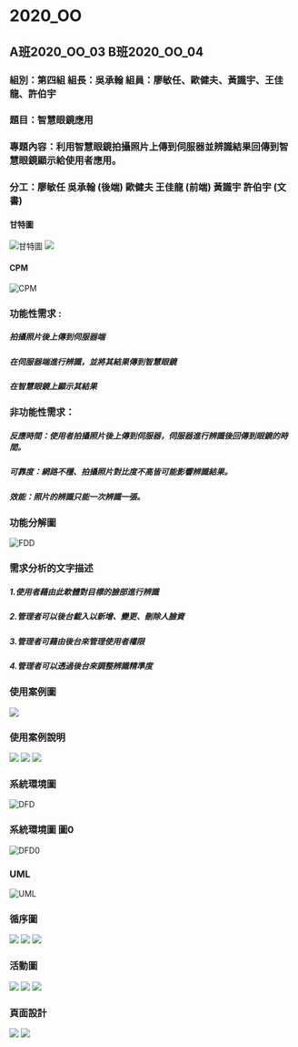 # 2020_OO

## A班2020_OO_03 B班2020_OO_04

### 組別：第四組 組長：吳承翰 組員：廖敏任、歐健夫、黃識宇、王佳龍、許伯宇
### 題目：智慧眼鏡應用
### 專題內容：利用智慧眼鏡拍攝照片上傳到伺服器並辨識結果回傳到智慧眼鏡顯示給使用者應用。
### 分工：廖敏任 吳承翰 (後端) 歐健夫 王佳龍 (前端) 黃識宇 許伯宇 (文書)
      




#### 甘特圖

![甘特圖](甘特圖.png)
![](甘特圖1.png)

#### CPM
![CPM](CPM.png)

### 功能性需求 :
##### 拍攝照片後上傳到伺服器端
##### 在伺服器端進行辨識，並將其結果傳到智慧眼鏡
##### 在智慧眼鏡上顯示其結果


### 非功能性需求： 
##### 反應時間：使用者拍攝照片後上傳到伺服器，伺服器進行辨識後回傳到眼鏡的時間。
##### 可靠度：網路不穩、拍攝照片對比度不高皆可能影響辨識結果。
##### 效能：照片的辨識只能一次辨識一張。

### 功能分解圖
![FDD](FDD.png)

### 需求分析的文字描述
##### 1.使用者藉由此軟體對目標的臉部進行辨識
##### 2.管理者可以後台載入以新增、變更、刪除人臉資
##### 3.管理者可藉由後台來管理使用者權限
##### 4.管理者可以透過後台來調整辨識精準度

### 使用案例圖
![](使用案例圖.png)

### 使用案例說明
![](使用案例說明1.png)
![](使用案例說明2.png)
![](使用案例說明4.png)


### 系統環境圖
![DFD](DFD.png)

### 系統環境圖 圖0
![DFD0](DFD0.png)

### UML
![UML](UML.png)

### 循序圖
![](循序圖.png)
![](循序圖2.png)
![](循序圖3.png)

### 活動圖
![](活動圖.png)
![](活動圖2.png)
![](活動圖3.png)

### 頁面設計
[![](https://img.youtu.be/TQblnyCNGOA)](https://youtu.be/TQblnyCNGOA)
![](hw5.png)

